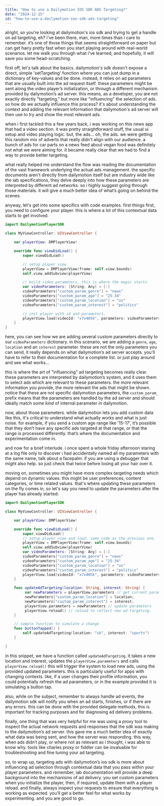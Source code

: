 ```yaml
---
title: "How to use a Dailymotion IOS SDK ADS Targeting?"
date: "2024-12-15"
id: "how-to-use-a-dailymotion-ios-sdk-ads-targeting"
---
```


alright, so you're looking at dailymotion's ios sdk and trying to get a handle on ad targeting, eh? i've been there, man, more times than i care to remember. it’s one of those things that seems straightforward on paper but can get hairy pretty fast when you start playing around with real-world scenarios. let me walk you through what i've learned, and hopefully, it will save you some head-scratching.

first off, let's talk about the basics. dailymotion's sdk doesn't expose a direct, simple 'setTargeting' function where you can just dump in a dictionary of key-values and be done. instead, it relies on ad parameters that are usually built into the ad request itself. these parameters might be sent along the video player’s initialization, or through a different mechanism provided by dailymotion’s ad server. this means, as a developer, you are not exactly directly "targeting," but more like "influencing" the selection of ads. so how do we actually influence this process? it's about understanding the context and adding the relevant information that dailymotion's ad server will then use to try and show the most relevant ads.

when i first tackled this a few years back, i was working on this news app that had a video section. it was pretty straightforward stuff, the usual ui setup and video playing logic. but, the ads... oh, the ads. we were getting this random mix of adverts that really didn’t align with our audience. a bunch of ads for car parts on a news feed about vegan food was definitely not what we were aiming for. it became really clear that we had to find a way to provide better targeting.

what really helped me understand the flow was reading the documentation of the vast framework underlying the actual ads management. the specific documents aren't directly from dailymotion itself but are industry wide like the iab specifications, they delve deeply into how these parameters are interpreted by different ad networks. so i highly suggest going through those materials. it will give a much better idea of what’s going on behind the scenes.

anyway, let's get into some specifics with code examples. first things first, you need to configure your player. this is where a lot of this contextual data starts to get involved.

```swift
import DailymotionPlayerSDK

class MyViewController: UIViewController {

    var playerView: DMPlayerView!

    override func viewDidLoad() {
        super.viewDidLoad()

        // setup player view
        playerView = DMPlayerView(frame: self.view.bounds)
        self.view.addSubview(playerView)

        // build video parameters, this is where the magic starts
        var videoParameters: [String: Any] = [:]
        videoParameters["custom_param_genre"] = "news"
        videoParameters["custom_param_age"] = "25-34"
        videoParameters["custom_param_location"] = "us"
        videoParameters["custom_param_interest"] = "politics"

        // init player with id and parameters.
        playerView.load(videoId: "x7v405k", parameters: videoParameters)
    }
}
```

here, you can see how we are adding several custom parameters directly to our `videoParameters` dictionary. in this scenario, we are adding a `genre`, `age`, `location` and an `interest` parameter. these are not the only parameters you can send, it really depends on what dailymotion’s ad server accepts. you'll have to refer to their documentation for a complete list. or just play around and see what works...

this is where the art of "influencing" ad targeting becomes really clear. these parameters are interpreted by dailymotion’s system, and it uses them to select ads which are relevant to these parameters. the more relevant information you provide, the more relevant the ads that might be shown. notice that these are not specific dailymotion parameters, the `custom_param_` prefix means that the parameters are handled by the ad server and should ideally match some kind of internal parameter in dailymotion.

now, about those parameters. while dailymotion lets you add custom data like this, it's critical to understand what actually works and what is just noise. for example, if you send a custom age range like '15-17', it’s possible that they don’t have any specific ads targeted at that range, or that the range is processed differently. that’s where the documentation and experimentation come in.

and now for a brief interlude. i once spent a whole friday afternoon staring at a log file only to discover i had accidentally named all my parameters with the same name, talk about a facepalm. if you are using a debugger that might also help. so just check that twice before losing all your hair over it.

moving on, sometimes you might have more complex targeting needs which depend on dynamic values. this might be user preferences, content categories, or time related values. that's where updating these parameters on the fly comes in, so let's say you need to update the parameters after the player has already started:

```swift
import DailymotionPlayerSDK

class MyViewController: UIViewController {

    var playerView: DMPlayerView!

    override func viewDidLoad() {
        super.viewDidLoad()
        // setup player view and load. same code as the previous one.
        playerView = DMPlayerView(frame: self.view.bounds)
        self.view.addSubview(playerView)
        var videoParameters: [String: Any] = [:]
        videoParameters["custom_param_genre"] = "news"
        videoParameters["custom_param_age"] = "25-34"
        videoParameters["custom_param_location"] = "us"
        videoParameters["custom_param_interest"] = "politics"
        playerView.load(videoId: "x7v405k", parameters: videoParameters)
    }

    func updateAdTargeting(location: String, interest: String) {
         var newParameters = playerView.parameters // get current parameters
         newParameters["custom_param_location"] = location;
         newParameters["custom_param_interest"] = interest;
         playerView.parameters = newParameters // update parameters
         playerView.reload() // reload to reflect new ad targeting.
    }

    // sample function to simulate a change
    func buttonTapped() {
        self.updateAdTargeting(location: "uk", interest: "sports")
    }

}
```

in this snippet, we have a function called `updateAdTargeting`. it takes a new location and interest, updates the `playerView.parameters` and calls `playerView.reload()` this will trigger the system to load new ads, using the provided updated parameters. this is particularly useful for apps with changing contexts. like, if a user changes their profile information, you could potentially refresh the ad parameters, or in the example provided it is simulating a button tap.

also, while on the subject, remember to always handle ad events, the dailymotion sdk will notify you when an ad starts, finishes, or if there are any errors. this can be done with the provided delegate methods, this is important for tracking purposes and for diagnosing ad delivery problems.

finally, one thing that was very helpful for me was using a proxy tool to inspect the actual network requests and responses that the sdk was making to the dailymotion’s ad server. this gave me a much better idea of exactly what data was being sent, and how the server was responding. this way, when ads didn’t play, or where not as relevant as i thought, i was able to know why. tools like charles proxy or fiddler can be invaluable for troubleshooting and fine tuning your ad targeting.

so, to wrap up, targeting ads with dailymotion’s ios sdk is more about influencing ad selection through contextual data that you pass within your player parameters. and remember, iab documentation will provide a deep background into the mechanisms of ad delivery. you set custom parameters when you initialize the player, then, if required, update them with a player reload. and finally, always inspect your requests to ensure that everything is working as expected. you’ll get a better feel for what works by experimenting. and you are good to go.
